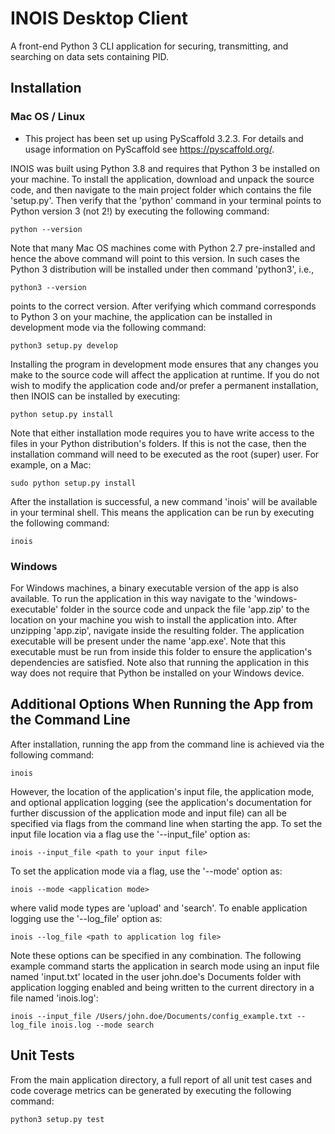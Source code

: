 # INOIS Desktop Client

A front-end Python 3 CLI application for securing, transmitting, and searching on data sets containing PID. 

## Installation
### Mac OS / Linux
- This project has been set up using PyScaffold 3.2.3. For details and usage
information on PyScaffold see https://pyscaffold.org/.

INOIS was built using Python 3.8 and requires that Python 3 be installed on your machine.
To install the application, download and unpack the source code, and then navigate to the main project folder
which contains the file 'setup.py'.  Then verify that the 'python' command in your terminal points to Python version 
3 (not 2!) by executing the following command: 

```
python --version
```
Note that many Mac OS machines come with Python 2.7 pre-installed and hence the above command will point to this version.
In such cases the Python 3 distribution will be installed under then command 'python3', i.e., 
```
python3 --version
```
points to the correct version.  After verifying which command corresponds to Python 3 on your machine, the application can be
installed in development mode via the following command:
```
python3 setup.py develop
```
Installing the program in development mode ensures that any changes you make to the source code will affect the 
application at runtime.  If you do not wish to modify the application code and/or prefer a permanent installation,
then INOIS can be installed by executing:
```
python setup.py install
```
Note that either installation mode requires you to have write access to the files in your Python distribution's folders.
If this is not the case, then the installation command will need to be executed as the root (super) user. For example, 
on a Mac:
```
sudo python setup.py install
```
After the installation is successful, a new command 'inois' will be available in your terminal shell.  This means the
application can be run by executing the following command:
```
inois
```

### Windows
For Windows machines, a binary executable version of the app is also available.  To run the application in this way 
navigate to the 'windows-executable' folder in the source code and unpack the file 'app.zip' to the location on your 
machine you wish to install the application into.  After unzipping 'app.zip', navigate inside the resulting folder.  The
application executable will be present under the name 'app.exe'.  Note that this executable must be run from inside 
this folder to ensure the application's dependencies are satisfied.  Note also that running the application in this way
does not require that Python be installed on your Windows device.

## Additional Options When Running the App from the Command Line
After installation, running the app from the command line is achieved via the following command:
```
inois
```
However, the location of the application's input file, the application mode, and optional application
logging (see the application's documentation for further discussion of the application mode and input file) 
can all be specified via flags from the command line when starting the app.  To set the input file location via 
a flag use the '--input_file' option as:
```
inois --input_file <path to your input file>
```
To set the application mode via a flag, use the '--mode' option as:
```
inois --mode <application mode>
```
where valid mode types are 'upload' and 'search'.
To enable application logging use the '--log_file' option as:
```
inois --log_file <path to application log file>
```
Note these options can be specified in any combination.  The following example command starts the application in search 
mode using an input file named 'input.txt' located in the user john.doe's Documents folder with application logging
enabled and being written to the current directory in a file named 'inois.log':
```
inois --input_file /Users/john.doe/Documents/config_example.txt --log_file inois.log --mode search
```


## Unit Tests

From the main application directory, a full report of all unit test cases and code coverage metrics can be 
generated by executing the following command:
```
python3 setup.py test
```
